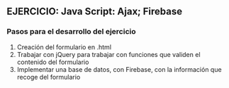 ## EJERCICIO: Java Script: Ajax; Firebase


### Pasos para el desarrollo del ejercicio


1) Creación del formulario en .html
2) Trabajar con jQuery para trabajar con funciones que validen el contenido del formulario
3) Implementar una base de datos, con Firebase, con la información que recoge del formulario
